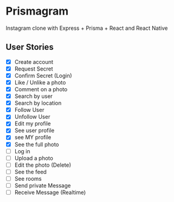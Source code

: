 # Prismagram

Instagram clone with Express + Prisma + React and React Native

## User Stories

- [x] Create account
- [x] Request Secret
- [x] Confirm Secret (Login)
- [x] Like / Unlike a photo
- [x] Comment on a photo
- [x] Search by user
- [x] Search by location
- [x] Follow User
- [x] Unfollow User
- [x] Edit my profile
- [x] See user profile
- [x] see MY profile
- [x] See the full photo
- [ ] Log in
- [ ] Upload a photo
- [ ] Edit the photo (Delete)
- [ ] See the feed
- [ ] See rooms
- [ ] Send private Message
- [ ] Receive Message (Realtime)

